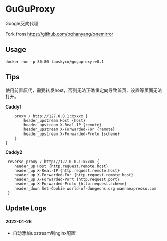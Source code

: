 # GuGuProxy
Google反向代理

Fork from https://github.com/bohanyang/onemirror


## Usage

`docker run -p 80:80 taoskycn/guguproxy:v0.1`


## Tips
使用前置反代，需要转发host，否则无法正确重定向导致首页、设置等页面无法打开。

**Caddy1**
```
    proxy / http://127.0.0.1:xxxxx {
        header_upstream Host {host}
        header_upstream X-Real-IP {remote}
        header_upstream X-Forwarded-For {remote}
        header_upstream X-Forwarded-Proto {scheme}
    }
}
```
**Caddy2**
```
 reverse_proxy / http://127.0.0.1:xxxxx {
    header_up Host {http.request.remote.host}
    header_up X-Real-IP {http.request.remote.host}
    header_up X-Forwarded-For {http.request.remote.host}
    header_up X-Forwarded-Port {http.request.port}
    header_up X-Forwarded-Proto {http.request.scheme}
    header_down Set-Cookie world-of-dungeons.org wannaexpresso.com
 }
```


## Update Logs

#### 2022-01-26
- 自动添加upstream到nginx配置
